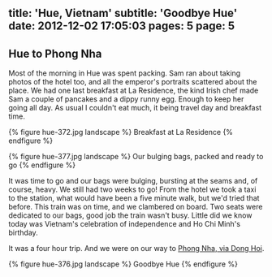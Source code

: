 title: 'Hue, Vietnam'
subtitle: 'Goodbye Hue'
date: 2012-12-02 17:05:03
pages: 5
page: 5
---

## Hue to Phong Nha

Most of the morning in Hue was spent packing. Sam ran about taking photos of the hotel too, and all the emperor's portraits scattered about the place. We had one last breakfast at La Residence, the kind Irish chef made Sam a couple of pancakes and a dippy runny egg. Enough to keep her going all day. As usual I couldn't eat much, it being travel day and breakfast time.

{% figure hue-372.jpg landscape %}
Breakfast at La Residence
{% endfigure %}

{% figure hue-377.jpg landscape %}
Our bulging bags, packed and ready to go
{% endfigure %}

It was time to go and our bags were bulging, bursting at the seams and, of course, heavy. We still had two weeks to go! From the hotel we took a taxi to the station, what would have been a five minute walk, but we'd tried that before. This train was on time, and we clambered on board. Two seats were dedicated to our bags, good job the train wasn't busy. Little did we know today was Vietnam's celebration of independence and Ho Chi Minh's birthday.

It was a four hour trip. And we were on our way to [Phong Nha, via Dong Hoi](/2012/12/phong-nha-vietnam/).

{% figure hue-376.jpg landscape %}
Goodbye Hue
{% endfigure %}
